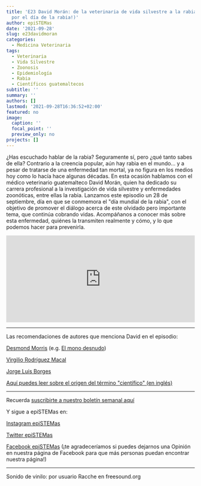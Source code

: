 ```yaml
---
title: 'E23 David Morán: de la veterinaria de vida silvestre a la rabia (¡especial
  por el día de la rabia!)'
author: epiSTEMas
date: '2021-09-28'
slug: e23davidmoran
categories:
  - Medicina Veterinaria
tags:
  - Veterinaria
  - Vida Silvestre
  - Zoonosis
  - Epidemiología
  - Rabia
  - Científicos guatemaltecos
subtitle: ''
summary: ''
authors: []
lastmod: '2021-09-28T16:36:52+02:00'
featured: no
image:
  caption: ''
  focal_point: ''
  preview_only: no
projects: []
---
```


¿Has escuchado hablar de la rabia? Seguramente sí, pero ¿qué tanto sabes de ella? Contrario a la creencia popular, aún hay rabia en el mundo… y a pesar de tratarse de una enfermedad tan mortal, ya no figura en los medios hoy como lo hacía hace algunas décadas. En esta ocasión hablamos con el médico veterinario guatemalteco David Morán, quien ha dedicado su carrera profesional a la investigación de vida silvestre y enfermedades zoonóticas, entre ellas la rabia. Lanzamos este episodio un 28 de septiembre, día en que se conmemora el "día mundial de la rabia", con el objetivo de promover el diálogo acerca de este olvidado pero importante tema, que continúa cobrando vidas. Acompáñanos a conocer más sobre esta enfermedad, quiénes la transmiten realmente y cómo, y lo que podemos hacer para prevenirla.


<iframe src="https://open.spotify.com/embed/episode/6zohdDjkZXzUZXdQ4QzSgx" width="100%" height="232" frameBorder="0" allowtransparency="true" allow="encrypted-media"></iframe>

- - - - -
Las recomendaciones de autores que menciona David en el episodio:


[Desmond Morris](https://www.goodreads.com/author/show/18708.Desmond_Morris?from_search=true&from_srp=true) (e.g. [El mono desnudo](https://www.goodreads.com/book/show/687335.El_mono_desnudo?from_search=true&from_srp=true&qid=j63s3tkib5&rank=1))


[Virgilio Rodríguez Macal](https://www.goodreads.com/author/show/1323196.Virgilio_Rodr_guez_Macal)


[Jorge Luis Borges](https://www.goodreads.com/author/show/500.Jorge_Luis_Borges)



[Aquí puedes leer sobre el origen del término "científico" (en inglés)](https://www.tandfonline.com/doi/pdf/10.1080/00033796200202722)

- - - - -

Recuerda [suscribirte a nuestro boletín semanal aquí](http://eepurl.com/hyEnr1)

Y sigue a epiSTEMas en:

[Instagram epiSTEMas](https://www.instagram.com/epistemas/)  

[Twitter epiSTEMas](https://twitter.com/epiSTEMas_Pod)

[Facebook epiSTEMas](https://www.facebook.com/epiSTEMasPod) (¡te agradeceríamos si puedes dejarnos una Opinión en nuestra página de Facebook para que más personas puedan encontrar nuestra página!)

- - - - -
Sonido de vinilo: por usuario Racche en freesound.org